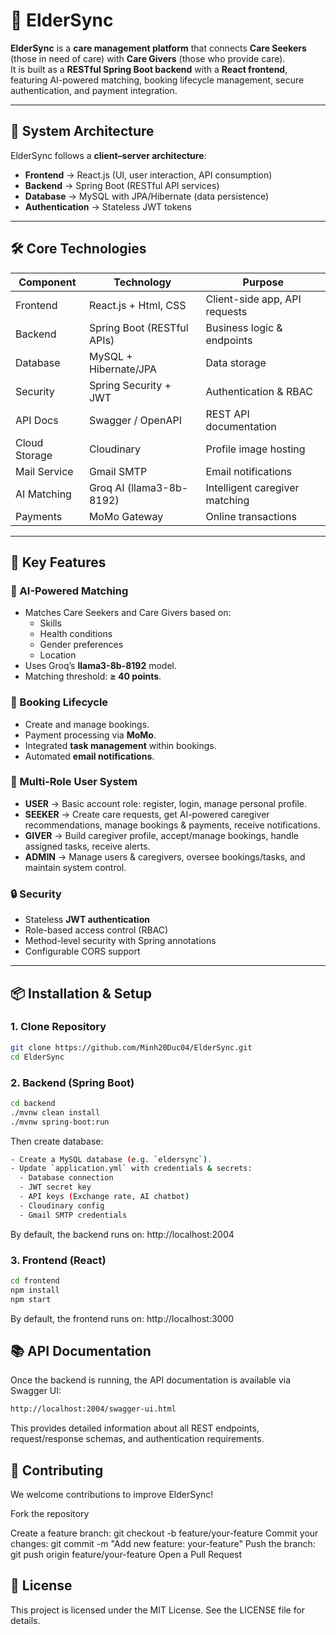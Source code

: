 # 🏥 ElderSync

**ElderSync** is a **care management platform** that connects **Care Seekers** (those in need of care) with **Care Givers** (those who provide care).  
It is built as a **RESTful Spring Boot backend** with a **React frontend**, featuring AI-powered matching, booking lifecycle management, secure authentication, and payment integration.

---

## 🚀 System Architecture

ElderSync follows a **client–server architecture**:

- **Frontend** → React.js (UI, user interaction, API consumption)  
- **Backend** → Spring Boot (RESTful API services)  
- **Database** → MySQL with JPA/Hibernate (data persistence)  
- **Authentication** → Stateless JWT tokens  

---

## 🛠️ Core Technologies

| Component       | Technology                  | Purpose |
|-----------------|-----------------------------|---------|
| Frontend        | React.js + Html, CSS        | Client-side app, API requests |
| Backend         | Spring Boot (RESTful APIs)  | Business logic & endpoints |
| Database        | MySQL + Hibernate/JPA       | Data storage |
| Security        | Spring Security + JWT       | Authentication & RBAC |
| API Docs        | Swagger / OpenAPI           | REST API documentation |
| Cloud Storage   | Cloudinary                  | Profile image hosting |
| Mail Service    | Gmail SMTP                  | Email notifications |
| AI Matching     | Groq AI (llama3-8b-8192)    | Intelligent caregiver matching |
| Payments        | MoMo Gateway                | Online transactions |

---

## 🧩 Key Features

### 🤖 AI-Powered Matching
- Matches Care Seekers and Care Givers based on:
  - Skills  
  - Health conditions  
  - Gender preferences  
  - Location  
- Uses Groq’s **llama3-8b-8192** model.  
- Matching threshold: **≥ 40 points**.

### 📅 Booking Lifecycle
- Create and manage bookings.  
- Payment processing via **MoMo**.  
- Integrated **task management** within bookings.  
- Automated **email notifications**.

### 👥 Multi-Role User System
- **USER** → Basic account role: register, login, manage personal profile.  
- **SEEKER** → Create care requests, get AI-powered caregiver recommendations, manage bookings & payments, receive notifications.  
- **GIVER** → Build caregiver profile, accept/manage bookings, handle assigned tasks, receive alerts.  
- **ADMIN** → Manage users & caregivers, oversee bookings/tasks, and maintain system control.  


### 🔒 Security
- Stateless **JWT authentication**  
- Role-based access control (RBAC)  
- Method-level security with Spring annotations  
- Configurable CORS support  

---

## 📦 Installation & Setup

### 1. Clone Repository
```bash
git clone https://github.com/Minh20Duc04/ElderSync.git
cd ElderSync
```

### 2. Backend (Spring Boot)
```bash
cd backend
./mvnw clean install
./mvnw spring-boot:run
```
Then create database:

```bash
- Create a MySQL database (e.g. `eldersync`).
- Update `application.yml` with credentials & secrets:
  - Database connection
  - JWT secret key
  - API keys (Exchange rate, AI chatbot)
  - Cloudinary config
  - Gmail SMTP credentials
```
By default, the backend runs on:
http://localhost:2004

### 3. Frontend (React)
```bash
cd frontend
npm install
npm start
```
By default, the frontend runs on:
http://localhost:3000

## 📚 API Documentation
Once the backend is running, the API documentation is available via Swagger UI:
```bash
http://localhost:2004/swagger-ui.html
```
This provides detailed information about all REST endpoints, request/response schemas, and authentication requirements.

## 🤝 Contributing
We welcome contributions to improve ElderSync!

Fork the repository

Create a feature branch:
git checkout -b feature/your-feature
Commit your changes:
git commit -m "Add new feature: your-feature"
Push the branch:
git push origin feature/your-feature
Open a Pull Request

## 📄 License
This project is licensed under the MIT License.
See the LICENSE file for details.
